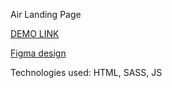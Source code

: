 Air Landing Page

[DEMO LINK](https://dmjscourse.github.io/air/)

[Figma design](https://www.figma.com/file/vhfzZ7SqWGkMGd5iCDdBCy/Dia-New?node-id=0%3A1)

Technologies used: HTML, SASS, JS
